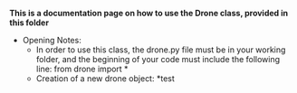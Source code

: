 **This is a documentation page on how to use the Drone class, provided in this folder**

* Opening Notes:
  * In order to use this class, the drone.py file must be in your working folder, and the beginning of your code must include the following line: from drone import *
  * Creation of a new drone object:
    *test
